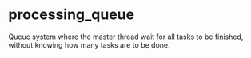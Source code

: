 processing_queue
================

Queue system where the master thread wait for all tasks to be finished, without knowing how many tasks are to be done.
